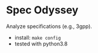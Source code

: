 Spec Odyssey
===

Analyze specifications (e.g., 3gpp).

- install: `make config`
- tested with python3.8

